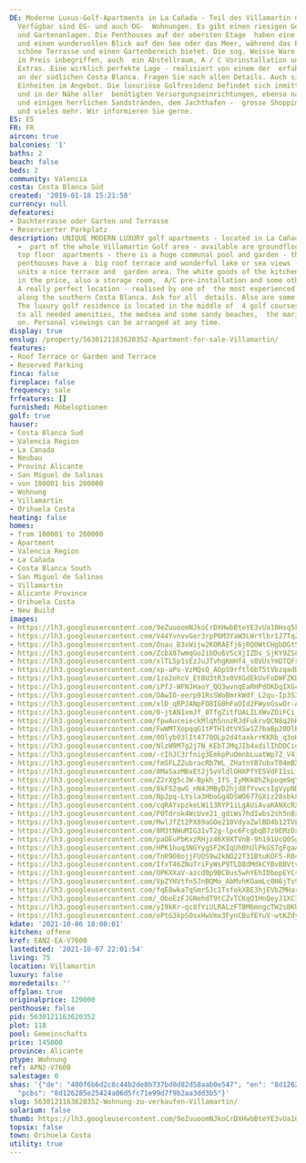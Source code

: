 ```yaml
---
DE: Moderne Luxus-Golf-Apartments in La Cañada - Teil des Villamartin Golf Gebiets.
  Verfügbar sind EG- und auch OG-  Wohnungen. Es gibt einen riesigen Gemeinschaftspool
  und Gartenanlagen. Die Penthouses auf der obersten Etage  haben eine große Dachterrasse
  und einen wundervollen Blick auf den See oder das Meer, während das Erdgeschoss  eine
  schöne Terrasse und einen Gartenbereich bietet. Die sog. Weisse Ware der Küche ist
  im Preis inbegriffen, auch  ein Abstellraum, A / C Vorinstallation und einige andere
  Extras. Eine wirklich perfekte Lage - realisiert von einem der  erfahrensten Familienunternehmen
  an der südlichen Costa Blanca. Fragen Sie nach allen Details. Auch sind einige 3  Sz
  Einheiten im Angebot. Die luxuriöse Golfresidenz befindet sich inmitten von 4 Golfplätzen
  und in der Nähe aller  benötigten Versorgungseinrichtungen, ebenso nahe zum Meer
  und einigen herrlichen Sandstränden, dem Jachthafen -  grosse Shopping-Zentren -
  und vieles mehr. Wir informieren Sie gerne.
ES: ES
FR: FR
aircon: true
balconies: '1'
baths: 2
beach: false
beds: 2
community: Valencia
costa: Costa Blanca Süd
created: '2019-01-18 15:21:58'
currency: null
defeatures:
- Dachterrasse oder Garten und Terrasse
- Reservierter Parkplatz
description: UNIQUE MODERN LUXURY golf apartments - located in La Cañada (La Canyada)
  -  part of the whole Villamartin Golf area - available are groundfloor and also
  top floor  apartments - there is a huge communal pool and garden - the top floor
  penthouses have a  big roof terrace and wonderful lake or sea views - the groundfloor
  units a nice terrace and  garden area. The white goods of the kitchen are included
  in the price, also a storage room,  A/C pre-installation and some other extras.
  A really perfect location - realised by one of  the most experienced family builders
  along the southern Costa Blanca. Ask for all  details. Also are some 3bed available.
  The luxury golf residence is located in the middle of  4 golf courses and close
  to all needed amenities, the medsea and some sandy beaches,  the marina - and so
  on. Personal viewings can be arranged at any time.
display: true
enslug: /property/5630121163620352-Apartment-for-sale-Villamartin/
features:
- Roof Terrace or Garden and Terrace
- Reserved Parking
finca: false
fireplace: false
frequency: sale
frfeatures: []
furnished: Möbeloptionen
golf: true
hauser:
- Costa Blanca Sud
- Valencia Region
- La Canada
- Neubau
- Provinz Alicante
- San Miguel de Salinas
- von 100001 bis 200000
- Wohnung
- Villamartin
- Orihuela Costa
heating: false
homes:
- from 100001 to 200000
- Apartment
- Valencia Region
- La Cañada
- Costa Blanca South
- San Miguel de Salinas
- Villamartin
- Alicante Province
- Orihuela Costa
- New Build
images:
- https://lh3.googleusercontent.com/9eZuuoomNJkoCrDXHwbBteYE3vUa10Hsq5ktROuu_g6D2bW105HjXDX01E77siW9GpyY58t3Z6J4DFK6Dby1R_kTSqBVKkULeQ=w640-rj-e30-l100
- https://lh3.googleusercontent.com/V44YvnvvGer3rpP6M3YaW3LWrYlbr1J7TqZSi0rzI7o27PdL5jeHhz8XeSB8dINKMTRp1n0lzmTElaZFsTR5Od2AcitvuE6soEE=w640-rj-e30-l100
- https://lh3.googleusercontent.com/Onau_B3xWijw2KORAEfj6jRQ0WtCHgbDGt5toyQzom2Kk0chQ7Tfw8XILAm5yRiTdcl8aKsESDDOY5FpwMDQ314eq1A691auGw=w640-rj-e30-l100
- https://lh3.googleusercontent.com/ZcbX87wmqGo2ibDu6VScXjIZDs_SjKY9ZS82JftLe2BpmpyRjAKQimvDLLcyqLFvoHvWmp2Nj7qFN5aUqWbJwzlju_dxsp2sMA=w640-rj-e30-l100
- https://lh3.googleusercontent.com/xlTL5p1sEzJuJTvhgKmHf4_s0VUsYmDTQFs8rCjliY2rtWCFNOOlivM_MF50iZe_W3hAl7CRSmK2SxxGr2rcm_fpeuCUkVpV=w640-rj-e30-l100
- https://lh3.googleusercontent.com/xp-aPo-VzMQsQ_AOpS9rftl6bT5tVbzqadDwqatqsUQJhN3aRnLtS7Ryim9Ts2Na2QF4AqgiyQUwgB2omfDF7vll53wFq4LOQg=w640-rj-e30-l100
- https://lh3.googleusercontent.com/1zo2ohcV_EtBU3tR3x0VXGdEkUvFoDWFZKBpeTI4n_zUbeAO6m1fCLE-id2pHnaGl8ZOJGbSFyfHVqjhr6hd2mKpz_C8ZXXw6A=w640-rj-e30-l100
- https://lh3.googleusercontent.com/iPfJ-WFNJHaoY_QQ3wvnqEaRHPdOKDqIXGc8sntNs7Z7Sv0yAEWLFugF5Pm87pjwFn6cpRPejO_Z4NFTj9I2SyD2jnqsO80Yhg=w640-rj-e30-l100
- https://lh3.googleusercontent.com/OAwIO-eerp91RsSWoBmrkWdf_L2qu-Ip3S3yHEqvVzZuNG8ZyLk4wDPQxCDw6P4xASxfJUvotXwdSMaMUAzMHsSavXyCkGrK=w640-rj-e30-l100
- https://lh3.googleusercontent.com/xlD_qRPJANpFO8IG0hFaOId2FWyoGswOr-ApIj0INlY-QbYfA23R1LrPJ2aIcvyqmpCyL9v53etAbw1zYctSKEeSZXFWd44c=w640-rj-e30-l100
- https://lh3.googleusercontent.com/0-jtAN1xmJf_8TfgZitfUALILXWvZOiFCi_kGDrLC0wdtjrDsWUiFeThjikMy8VASD2HhQLJAyx63JWWhsVcZJjqTvsrBss7pQ=w640-rj-e30-l100
- https://lh3.googleusercontent.com/fpwAuceieckMlqh5nnzRJdFukrvQCN8q2hKa-wtlUReyo-KncgvP7VNp04vDY7y12A94a9Q6jQR7wcUy4uyDagiG7hT2DCzs=w640-rj-e30-l100
- https://lh3.googleusercontent.com/FwWMTXopqqG1tPTH1dtVXSw1Z7baBp20DlB72_tOVN-ehoGhKzQWyTDhuFfb8ZA1NExHleyjsJCjF_hhWeYJ0iFstnlejlNNWw=w640-rj-e30-l100
- https://lh3.googleusercontent.com/0Olyb03lIt4770OLp2d4taxkrrKKRb_q3oHMjfta4k6P8xh2KyE_b82GPEXWWlhVUSjJm3jqlzyAajkjEWnEByPn5XPIOddN5g=w640-rj-e30-l100
- https://lh3.googleusercontent.com/NlzW9M7g2j7N_KEbTJMqJIb4xdilIhDDCigTiSdWSSrvIvTo3_KMuNKvOnfzpzhgAnFuM6eC5RNpSJ2qH0SYEU9Axpy92ijq=w640-rj-e30-l100
- https://lh3.googleusercontent.com/-cIhJC3rfnig3EmkpPuOmnbLuatWp7Z_V4j7zGDdwvZu-Mc9rP4ra-47Wh5rXbyDwN7rLe0lu8fP8WP2jnm-_ExyyY9iw0q8rHU=w640-rj-e30-l100
- https://lh3.googleusercontent.com/fmSFLZZubracRb7WL_ZHatnY87ubxT04mBXZhaJbNzjsy9DNH5KpRwTq-tylKju3p0Lg6jMnER2X9o3_VFcZEz_a8hH8nnJ6iA=w640-rj-e30-l100
- https://lh3.googleusercontent.com/8MaSazMBxEt2j5vVldlOHXPfYE5VdFI1sLfRIdhknccg_XB1DeJHt1KbqEm8Oh4UcfsGN-ILrb79u-5t8jrEvB7aA58BgppTSU4=w640-rj-e30-l100
- https://lh3.googleusercontent.com/Z2rXg5cJW-Bpkh_IfS_IyMKk8hZkpoqm9qY148wQZx15iYo3Kvwivl-Pzd1WQNl4cRsRIKo_H-mxA3SeWXkG2mg6w8HRg6Xj_k0=w640-rj-e30-l100
- https://lh3.googleusercontent.com/8kFS2qwG_nN4JMByD2hjd8fYvwcsIgVypNDa2831RJZQVzqkHCDxGQUkY1iVJeIMzogeqO39Y-hjBV2juOQ0Klpc60rAL5bOuCQ=w640-rj-e30-l100
- https://lh3.googleusercontent.com/NpJpq-LYsla3HboGg4DSWO677GXiz28sbk8dE-lJrTYNyQ2cnlNW_3Unlb0NO97XsCw6Bgs959VZ5paN2aPYDGsdDJvUnCHmYbY=w640-rj-e30-l100
- https://lh3.googleusercontent.com/cqRAYvpzkeLWi13RYP1iLgAUiAvaKANXcRXDan2lEi70xUxuK4wgBhjZ40cjNs92GhyF1E9UOUDZV7kCP2izUFuk61D-kJcVW2M=w640-rj-e30-l100
- https://lh3.googleusercontent.com/P0Tdrok4WcUve21_gdiWs7hdIwbs2sh5n8xeK-mEBgeehzrlKegZhcHmShmOBuWz0EjcQNmFRD5mFv0CXFRRxzd_cMywObCJzg=w640-rj-e30-l100
- https://lh3.googleusercontent.com/MwlJfZt2PX89aGOe210VdyaZwlBD4b12TVLUyYWJwz5WF3VVwuoCHa_0X7xCEfhJxdvYQBh3iNKQ7kiGECKNY90KheuimqMa=w640-rj-e30-l100
- https://lh3.googleusercontent.com/8M3tNWuMIG31vT2g-lpc6FcgbqB7z9EMzDxsW1Qou4nBwROLdhwiWwbHZvJdAwIAB99B8VQ6i-poNmtaDolzdPTId1hTg9KWDA=w640-rj-e30-l100
- https://lh3.googleusercontent.com/paOEuPbKxzRHjz46X9XTVnB-9h191UcQ0SgavmB7Z3kVFPxmQZFpv-oUmAFnKjnt5OqVpnmT-e_SZ7Dlq3hoNDFhKf-TVGHu7A=w640-rj-e30-l100
- https://lh3.googleusercontent.com/HPK1huq3NGYygSF2KIqUh0hUlPkGS7gFgaARlYawXxwEoQBiJxh3SM1bw0sA9QSWDvSF0yz1jgnuMpIT1b-PRooM4GsoZBvY3g=w640-rj-e30-l100
- https://lh3.googleusercontent.com/TnR9O8ojjFUOS9w2kNO22T31BtuKOF5-R04yqr98cmkLeVy3RIyfGT97eQf0-OI6cluuTffrov3Ju_06orsG71lTQMxoKo0A6w=w640-rj-e30-l100
- https://lh3.googleusercontent.com/IfxT46ZNuTriFyWsP9TLD8dMdkCYBvBBVtvrXUr2kKTx7eqtNrjx28hYCZ4fSJkM-njcqTJWEwbl6-c59kTdWSafLnN0Ps-NJg=w640-rj-e30-l100
- https://lh3.googleusercontent.com/OPKXXaV-azcd0p9BCBus5whYEhIDbopEYCsHHFE784LRVa_bH7VVW0ffg3Rug6Dox8QXqbyJ9pytqAnjMA0tpUmAWoqiBS8Rww=w640-rj-e30-l100
- https://lh3.googleusercontent.com/VpZYHVtfn5JnBQMo_AbMvhKGamLc0H6jTs9899dL12d30cmgsaKzd33FYBnjD-74QJOj1daVBu2U9ZoxcDO8Jck00LZWlbPnaQ=w640-rj-e30-l100
- https://lh3.googleusercontent.com/fqE8wka7qSmr5Jc1TsfokXBE3hjEVbZMHar0EGaQdr1_stjA5J_IyAsVHVTi8rq7dv9PC-qea4RfU9MYurV7LV4QnwtqmlLWPQ=w640-rj-e30-l100
- https://lh3.googleusercontent.com/_OboEzFJGNehdT9tCZvTCKqQ1HnQeyJ1XC3k8DbngzX6VeU7pgnYoM9MYPhrelEWLmGBlAKx5aabh0XvgmMMtt2MFYesF2Bt-U4=w640-rj-e30-l100
- https://lh3.googleusercontent.com/yI9kKr-qc8fYiULRALzFTBM6mngcTW2sBKU7j5PHOoxLwgI8kyufeBHEa765MfTU-NZMbbRLrL1z_L4N4sA4Nr9pKOtiK3mT=w640-rj-e30-l100
- https://lh3.googleusercontent.com/oPtG3kpSOsxHwVmx3FynCBufEYuV-wtKZdyG69ADsA_a40QAKWWBjzvJ_gB32W8o0p2mtzZL_NkA3W20oTdWQFOTd7P-5Cb48Ks=w640-rj-e30-l100
kdate: '2021-10-06 18:00:01'
kitchen: offene
kref: EAN2-EA-V7600
lastedited: '2021-10-07 22:01:54'
living: 75
location: Villamartin
luxury: false
moredetails: ''
offplan: true
originalprice: 129000
penthouse: false
pid: 5630121163620352
plot: 118
pool: Gemeinschafts
price: 145000
province: Alicante
ptype: Wohnung
ref: APN2-V7600
salestage: 0
shas: '{"de": "400f6b6d2c8c44b2de8b737bd0d82d58aab0e547", "en": "8d126285e25424a06d5fc71e99d7f9b2aa3dd3b5",
  "pcbs": "8d126285e25424a06d5fc71e99d7f9b2aa3dd3b5"}'
slug: 5630121163620352-Wohnung-zu-verkaufen-Villamartin/
solarium: false
thumb: https://lh3.googleusercontent.com/9eZuuoomNJkoCrDXHwbBteYE3vUa10Hsq5ktROuu_g6D2bW105HjXDX01E77siW9GpyY58t3Z6J4DFK6Dby1R_kTSqBVKkULeQ=w400-h240-n-rj-e30-l100
topsix: false
town: Orihuela Costa
utility: true
---
```


